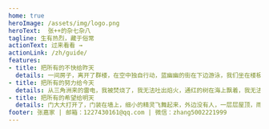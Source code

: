 ```yaml
---
home: true
heroImage: /assets/img/logo.png
heroText:  张++的杂七杂八
tagline: 生有热烈，藏于俗常
actionText: 过来看看 →
actionLink: /zh/guide/
features:
- title: 把所有的不快给昨天
  details: 一间房子，离开了群楼，在空中独自行动，蓝幽幽的街在下边游泳，我们坐在楼板上，我们挺喜欢楼板，我们互相看着，我们挺喜欢看着，一个人活过，一个人在海边活过，我想那海一定清凉极了，海底散放着带齿的银币，我想那海一定清凉极了，椰子就喜欢海水，房子是木头做的，用光拖住黑暗，在一束光中生活多久，是什么落在地上，你很美，想我一样，你很美，想我一样，空楼板在南方上空响着
- title: 把所有的努力给今天
  details: 从三角洲来的雷电，我被焚烧了，我无法吐出焰火，通红的树在海上飘着，我无法吐出有毒的焰火，海很难，海漏着白白的牙齿，有一页书，始终没有合上，你知道，雨里有一种清香，有时，呼吸会使水加重，那银闪闪巨大的愿望，那银闪闪几乎垂落的愿望，有一页书正在合上，我握着你的手，你始终存在，沾满砂砾的手始终存在，太平洋上的蜂群始终存在，从这一岸到那一岸，你始终存在，风在公海上嗡嗡飞着
- title: 把所有的希望给明天
  details: 门大大打开了，门装在墙上，细小的精灵飞舞起来，外边没有人，一层层屋顶，雨在记忆中走着，远处的灯把你照耀，我看见椰子壳在海上漂，我剖开过椰子，我渴望被海剖开，我流着新鲜洁白的汁液，我到达过一个河口，那里有鸟和背着身的石像，河神带着鸟游来游去，我在雨中无声的祈祷，我的爱把你环绕我听见钟声在返回圣地，浅浅的大理石上现出花纹，浅浅的大理石的花纹 ，浅浅的大理石的花纹 ，我用生命看见
footer: 张嘉家 | 邮箱：1227430161@qq.com | 微信：zhang5002221999 
---
```

